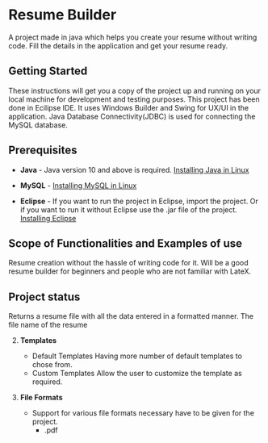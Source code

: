 


# Resume Builder
A project made in java which helps you create your resume without writing code. Fill the details in the application and get your resume ready.

## Getting Started
These instructions will get you a copy of the project up and running on your local machine for development and testing purposes.
This project has been done in Ecilipse IDE. It uses Windows Builder and Swing for UX/UI in the application. Java Database Connectivity(JDBC) is used for connecting the MySQL database.

## Prerequisites
  * **Java** -
      Java version 10 and above is required.
      [Installing Java in Linux](https://linuxize.com/post/install-java-on-ubuntu-18-04/)

  * **MySQL** -
      [Installing MySQL in Linux](https://phoenixnap.com/kb/how-to-install-mysql-on-ubuntu-18-04)

  * **Eclipse** -
      If you want to run the project in Eclipse, import the project. Or if you want to run it without Eclipse use the .jar file of the project.
      [Installing Eclipse](https://linux4one.com/how-to-install-eclipse-ide-on-ubuntu-18-04/)

## Scope of Functionalities and Examples of use
Resume creation without the hassle of writing code for it. Will be a good resume builder for beginners and people who are not familiar with LateX. 

## Project status 
Returns a resume file with all the data entered in a formatted manner. The file name of the resume 
  
2. **Templates**
    * Default Templates
      Having more number of default templates to chose from. 
    * Custom Templates
      Allow the user to customize the template as required.

3. **File Formats**
    * Support for various file formats necessary have to be given for the project.
      * .pdf



